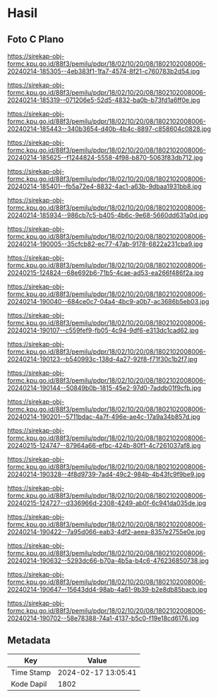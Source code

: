 # Hasil

## Foto C Plano

https://sirekap-obj-formc.kpu.go.id/88f3/pemilu/pdpr/18/02/10/20/08/1802102008006-20240214-185305--4eb383f1-1fa7-4574-8f21-c760783b2d54.jpg

https://sirekap-obj-formc.kpu.go.id/88f3/pemilu/pdpr/18/02/10/20/08/1802102008006-20240214-185319--071206e5-52d5-4832-ba0b-b73fd1a6ff0e.jpg

https://sirekap-obj-formc.kpu.go.id/88f3/pemilu/pdpr/18/02/10/20/08/1802102008006-20240214-185443--340b3654-d40b-4b4c-8897-c858604c0828.jpg

https://sirekap-obj-formc.kpu.go.id/88f3/pemilu/pdpr/18/02/10/20/08/1802102008006-20240214-185625--f1244824-5558-4f98-b870-5063f83db712.jpg

https://sirekap-obj-formc.kpu.go.id/88f3/pemilu/pdpr/18/02/10/20/08/1802102008006-20240214-185401--fb5a72e4-8832-4ac1-a63b-9dbaa1931bb8.jpg

https://sirekap-obj-formc.kpu.go.id/88f3/pemilu/pdpr/18/02/10/20/08/1802102008006-20240214-185934--986cb7c5-b405-4b6c-9e68-5660dd631a0d.jpg

https://sirekap-obj-formc.kpu.go.id/88f3/pemilu/pdpr/18/02/10/20/08/1802102008006-20240214-190005--35cfcb82-ec77-47ab-9178-6822a231cba9.jpg

https://sirekap-obj-formc.kpu.go.id/88f3/pemilu/pdpr/18/02/10/20/08/1802102008006-20240215-124824--68e692b6-71b5-4cae-ad53-ea266f486f2a.jpg

https://sirekap-obj-formc.kpu.go.id/88f3/pemilu/pdpr/18/02/10/20/08/1802102008006-20240214-190040--684ce0c7-04a4-4bc9-a0b7-ac3686b5eb03.jpg

https://sirekap-obj-formc.kpu.go.id/88f3/pemilu/pdpr/18/02/10/20/08/1802102008006-20240214-190107--c559fef9-fb05-4c94-9df6-e313dc1cad62.jpg

https://sirekap-obj-formc.kpu.go.id/88f3/pemilu/pdpr/18/02/10/20/08/1802102008006-20240214-190123--b540993c-138d-4a27-92f8-f71f30c1b2f7.jpg

https://sirekap-obj-formc.kpu.go.id/88f3/pemilu/pdpr/18/02/10/20/08/1802102008006-20240214-190144--50849b0b-1815-45e2-97d0-7addb01f9cfb.jpg

https://sirekap-obj-formc.kpu.go.id/88f3/pemilu/pdpr/18/02/10/20/08/1802102008006-20240214-190201--5711bdac-4a7f-496e-ae4c-17a9a34b857d.jpg

https://sirekap-obj-formc.kpu.go.id/88f3/pemilu/pdpr/18/02/10/20/08/1802102008006-20240215-124747--87964a66-efbc-424b-80f1-4c7261037af8.jpg

https://sirekap-obj-formc.kpu.go.id/88f3/pemilu/pdpr/18/02/10/20/08/1802102008006-20240214-190328--4f8d9739-7ad4-49c2-984b-4b43fc9f9be9.jpg

https://sirekap-obj-formc.kpu.go.id/88f3/pemilu/pdpr/18/02/10/20/08/1802102008006-20240215-124727--d336966d-2308-4249-ab0f-6c941da035de.jpg

https://sirekap-obj-formc.kpu.go.id/88f3/pemilu/pdpr/18/02/10/20/08/1802102008006-20240214-190422--7a95d066-eab3-4df2-aeea-8357e2755e0e.jpg

https://sirekap-obj-formc.kpu.go.id/88f3/pemilu/pdpr/18/02/10/20/08/1802102008006-20240214-190632--5293dc66-b70a-4b5a-b4c6-476236850738.jpg

https://sirekap-obj-formc.kpu.go.id/88f3/pemilu/pdpr/18/02/10/20/08/1802102008006-20240214-190647--15643dd4-98ab-4a61-9b39-b2e8db85bacb.jpg

https://sirekap-obj-formc.kpu.go.id/88f3/pemilu/pdpr/18/02/10/20/08/1802102008006-20240214-190702--58e78388-74a1-4137-b5c0-f19e18cd6176.jpg


## Metadata

| Key        | Value               |
| ---------- | ------------------- |
| Time Stamp | 2024-02-17 13:05:41 |
| Kode Dapil | 1802                |



